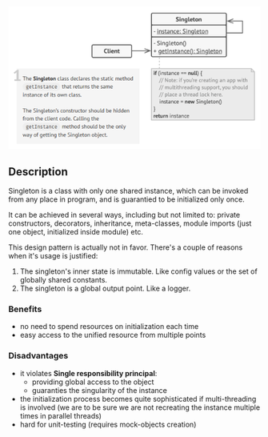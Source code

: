 <div align="center"> 

![diagram](diagram.png) </div>

## Description

Singleton is a class with only one shared instance, which can be invoked from any place in program, and is guarantied to be initialized only once.

It can be achieved in several ways, including but not limited to: private constructors, decorators, inheritance, meta-classes, module imports (just one object, initialized inside module) etc.

This design pattern is actually not in favor. There's a couple of reasons when it's usage is justified:
1. The singleton's inner state is immutable. Like config values or the set of globally shared constants.
2. The singleton is a global output point. Like a logger.

### Benefits
* no need to spend resources on initialization each time
* easy access to the unified resource from multiple points

### Disadvantages
* it violates **Single responsibility principal**:
	* providing global access to the object 
	* guaranties the singularity of the instance
* the initialization process becomes quite sophisticated if multi-threading is involved (we are to be sure we are not recreating the instance multiple times in parallel threads)
* hard for unit-testing (requires mock-objects creation)